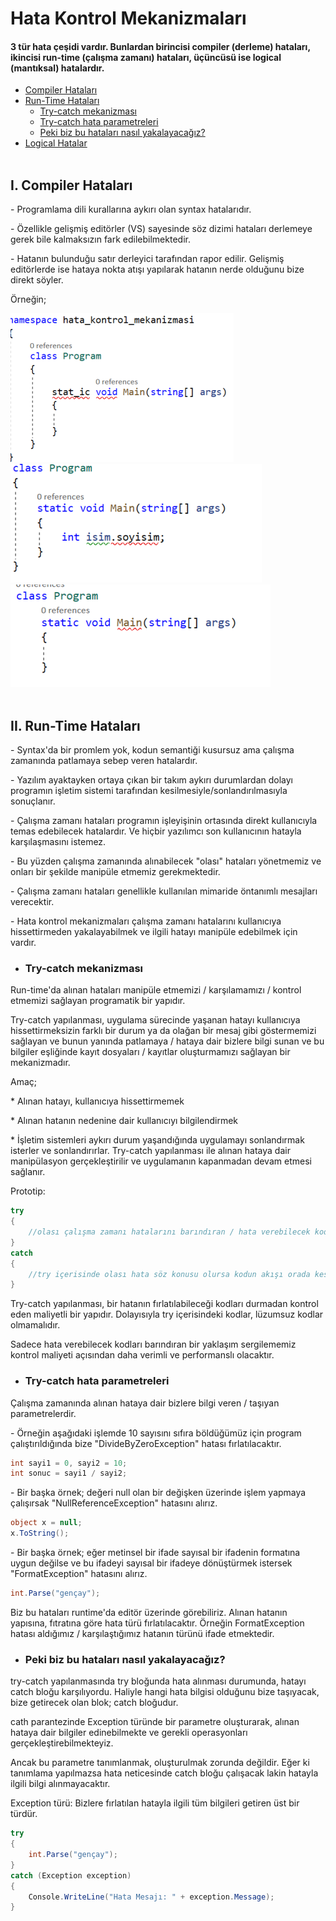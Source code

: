 # Hata Kontrol Mekanizmaları
#### 3 tür hata çeşidi vardır. Bunlardan birincisi compiler (derleme) hataları, ikincisi run-time (çalışma zamanı) hataları, üçüncüsü ise logical (mantıksal) hatalardır.

* <a href="#compiler">Compiler Hataları</a>
* <a href="#runtime">Run-Time Hataları</a>
    * <a href="#trycatch">Try-catch mekanizması</a>
    * <a href="#trycatchparameters">Try-catch hata parametreleri</a>
    * <a href="#catch">Peki biz bu hataları nasıl yakalayacağız?</a>
* <a href="#logical">Logical Hatalar</a> 
<br><br>


<h2 id="compiler">I. Compiler Hataları</h2>
<p>- Programlama dili kurallarına aykırı olan syntax hatalarıdır.</p>
<p>- Özellikle gelişmiş editörler (VS) sayesinde söz dizimi hataları derlemeye gerek bile kalmaksızın fark edilebilmektedir.</p>
<p>- Hatanın bulunduğu satır derleyici tarafından rapor edilir. Gelişmiş editörlerde ise hataya nokta atışı yapılarak hatanın nerde olduğunu bize direkt söyler.</p>
<p>Örneğin;</p>
<img src="img/syntaxerror3.png"/>
<img src="img/syntaxerror2.png"/>
<img src="img/syntaxerror1.png"/>
<br><br>


<h2 id="runtime">II. Run-Time Hataları</h2>
<p>- Syntax'da bir promlem yok, kodun semantiği kusursuz ama çalışma zamanında patlamaya sebep veren hatalardır.</p>
<p>- Yazılım ayaktayken ortaya çıkan bir takım aykırı durumlardan dolayı programın işletim sistemi tarafından kesilmesiyle/sonlandırılmasıyla sonuçlanır.</p>
<p>- Çalışma zamanı hataları programın işleyişinin ortasında direkt kullanıcıyla temas edebilecek hatalardır. Ve hiçbir yazılımcı son kullanıcının hatayla 
karşılaşmasını istemez.</p>
<p>- Bu yüzden çalışma zamanında alınabilecek "olası" hataları yönetmemiz ve onları bir şekilde manipüle etmemiz gerekmektedir.</p>
<p>- Çalışma zamanı hataları genellikle kullanılan mimaride öntanımlı mesajları verecektir.</p>
<p>- Hata kontrol mekanizmaları çalışma zamanı hatalarını kullanıcıya hissettirmeden yakalayabilmek ve ilgili hatayı manipüle edebilmek için vardır.</p>


* <h3 id="trycatch">Try-catch mekanizması</h3> 
<p>Run-time'da alınan hataları manipüle etmemizi / karşılamamızı / kontrol etmemizi sağlayan programatik bir yapıdır.</p>
<p>Try-catch yapılanması, uygulama sürecinde yaşanan hatayı kullanıcıya hissettirmeksizin farklı bir durum ya da olağan bir mesaj gibi göstermemizi sağlayan 
ve bunun yanında patlamaya / hataya dair bizlere bilgi sunan ve bu bilgiler eşliğinde kayıt dosyaları / kayıtlar oluşturmamızı sağlayan bir mekanizmadır. 
</p>
<p> Amaç;</p>
<p> * Alınan hatayı, kullanıcıya hissettirmemek</p>
<p> * Alınan hatanın nedenine dair kullanıcıyı bilgilendirmek</p>
<p> * İşletim sistemleri aykırı durum yaşandığında uygulamayı sonlandırmak isterler ve sonlandırırlar. Try-catch yapılanması ile alınan hataya dair
manipülasyon gerçekleştirilir ve uygulamanın kapanmadan devam etmesi sağlanır.  
</p>
<p>Prototip:</p>

```c#
try
{
    //olası çalışma zamanı hatalarını barındıran / hata verebilecek kodları buraya yazıyoruz. 
}
catch
{
    //try içerisinde olası hata söz konusu olursa kodun akışı orada kesilecek ve akış, bu bloktan devam edecektir. 
}
```
<p>Try-catch yapılanması, bir hatanın fırlatılabileceği kodları durmadan kontrol eden maliyetli bir yapıdır. Dolayısıyla try içerisindeki kodlar, 
lüzumsuz kodlar olmamalıdır.</p>
<p>Sadece hata verebilecek kodları barındıran bir yaklaşım sergilememiz kontrol maliyeti açısından daha verimli ve  performanslı olacaktır.</p>


* <h3 id="trycatchparameters">Try-catch hata parametreleri</h3>  
<p>Çalışma zamanında alınan hataya dair bizlere bilgi veren / taşıyan parametrelerdir.</p>
<p>- Örneğin aşağıdaki işlemde 10 sayısını sıfıra böldüğümüz için program çalıştırıldığında bize "DivideByZeroException" hatası fırlatılacaktır.</p>

```c#
int sayi1 = 0, sayi2 = 10;
int sonuc = sayi1 / sayi2;
```
<p>- Bir başka örnek; değeri null olan bir değişken üzerinde işlem yapmaya çalışırsak "NullReferenceException" hatasını alırız.</p>

```c#
object x = null;
x.ToString(); 
```
<p>- Bir başka örnek; eğer metinsel bir ifade sayısal bir ifadenin formatına uygun değilse ve bu ifadeyi sayısal bir ifadeye dönüştürmek istersek
"FormatException" hatasını alırız.</p>

```c#
int.Parse("gençay");
```
<p>Biz bu hataları runtime'da editör üzerinde görebiliriz. Alınan hatanın yapısına, fıtratına göre hata türü fırlatılacaktır. Örneğin FormatException 
 hatası aldığımız / karşılaştığımız hatanın türünü ifade etmektedir.
</p>


* <h3 id="catch">Peki biz bu hataları nasıl yakalayacağız?</h3>
<p>try-catch yapılanmasında try bloğunda hata alınması durumunda, hatayı catch bloğu karşılıyordu. Haliyle hangi hata bilgisi olduğunu bize taşıyacak, 
bize getirecek olan blok; catch bloğudur.
</p>
<p>cath parantezinde Exception türünde bir parametre oluşturarak, alınan hataya dair bilgiler edinebilmekte ve gerekli operasyonları gerçekleştirebilmekteyiz.
</p>
<p>Ancak bu parametre tanımlanmak, oluşturulmak zorunda değildir. Eğer ki tanımlama yapılmazsa hata neticesinde catch bloğu çalışacak lakin hatayla ilgili 
bilgi alınmayacaktır.
</p>
<p>Exception türü: Bizlere fırlatılan hatayla ilgili tüm bilgileri getiren üst bir türdür.</p>

```c# 
try
{
    int.Parse("gençay");
}
catch (Exception exception)
{
    Console.WriteLine("Hata Mesajı: " + exception.Message);
}
```
















